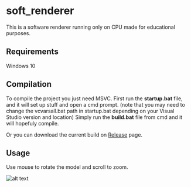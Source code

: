# soft_renderer

This is a software renderer running only on CPU made for educational purposes.

## Requirements

Windows 10

## Compilation

To compile the project you just need MSVC.
First run the **startup.bat** file, and it will set up stuff and open a cmd prompt.
(note that you may need to change the vcvarsall.bat path in startup.bat depending on your Visual Studio version and location)
Simply run the **build.bat** file from cmd and it will hopefuly compile.

Or you can download the current build on [Release](https://github.com/bisevac-marko/soft_renderer/releases/tag/main) page.

## Usage

Use mouse to rotate the model and scroll to zoom.

![alt text](https://i.ibb.co/Rbmt8Lf/head.png)
